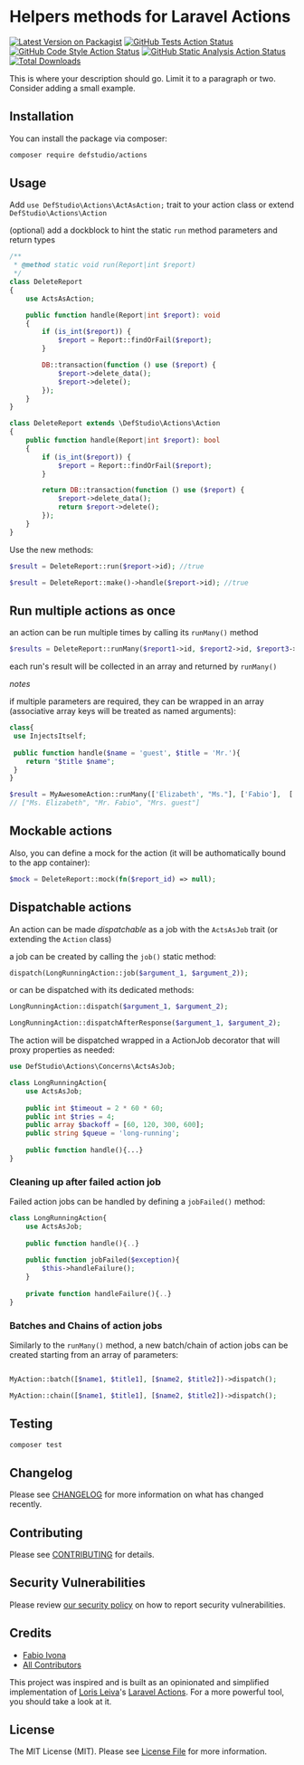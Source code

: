 # Helpers methods for Laravel Actions

[![Latest Version on Packagist](https://img.shields.io/packagist/v/defstudio/actions.svg?style=flat-square)](https://packagist.org/packages/defstudio/actions)
[![GitHub Tests Action Status](https://img.shields.io/github/workflow/status/def-studio/actions/run-tests?label=tests)](https://github.com/def-studio/actions/actions?query=workflow%3Arun-tests+branch%3Amain)
[![GitHub Code Style Action Status](https://img.shields.io/github/workflow/status/def-studio/actions/Check%20&%20fix%20styling?label=code%20style)](https://github.com/def-studio/actions/actions?query=workflow%3A"Check+%26+fix+styling"+branch%3Amain)
[![GitHub Static Analysis Action Status](https://img.shields.io/github/workflow/status/def-studio/actions/PHPStan?label=phpstan)](https://github.com/def-studio/actions/actions?query=workflow%3Aphpstan+branch%3Amain)
[![Total Downloads](https://img.shields.io/packagist/dt/defstudio/actions.svg?style=flat-square)](https://packagist.org/packages/defstudio/actions)

This is where your description should go. Limit it to a paragraph or two. Consider adding a small example.

## Installation

You can install the package via composer:

```bash
composer require defstudio/actions
```

## Usage

Add `use DefStudio\Actions\ActAsAction;` trait to your action class or extend `DefStudio\Actions\Action`

(optional) add a dockblock to hint the static `run` method parameters and return types

```php
/**
 * @method static void run(Report|int $report)
 */
class DeleteReport
{
    use ActsAsAction;

    public function handle(Report|int $report): void
    {
        if (is_int($report)) {
            $report = Report::findOrFail($report);
        }

        DB::transaction(function () use ($report) {
            $report->delete_data();
            $report->delete();
        });
    }
}

class DeleteReport extends \DefStudio\Actions\Action
{
    public function handle(Report|int $report): bool
    {
        if (is_int($report)) {
            $report = Report::findOrFail($report);
        }

        return DB::transaction(function () use ($report) {
            $report->delete_data();
            return $report->delete();
        });
    }
}
```

Use the new methods:

```php
$result = DeleteReport::run($report->id); //true

$result = DeleteReport::make()->handle($report->id); //true
```

## Run multiple actions as once

an action can be run multiple times by calling its `runMany()` method

```php
$results = DeleteReport::runMany($report1->id, $report2->id, $report3->id); //[true, false, true]
```

each run's result will be collected in an array and returned by `runMany()`

_notes_ 

if multiple parameters are required, they can be wrapped in an array (associative array keys will be treated as named arguments):

```php
class{
 use InjectsItself;
 
 public function handle($name = 'guest', $title = 'Mr.'){
    return "$title $name";
 }
}

$result = MyAwesomeAction::runMany(['Elizabeth', "Ms."], ['Fabio'],  ['title' => 'Mrs.'])
// ["Ms. Elizabeth", "Mr. Fabio", "Mrs. guest"] 
```


## Mockable actions

Also, you can define a mock for the action (it will be authomatically bound to the app container):

```php
$mock = DeleteReport::mock(fn($report_id) => null);
```

## Dispatchable actions

An action can be made _dispatchable_ as a job with the `ActsAsJob` trait (or extending the `Action` class)

a job can be created by calling the `job()` static method:

```php
dispatch(LongRunningAction::job($argument_1, $argument_2));
```

or can be dispatched with its dedicated methods:

```php
LongRunningAction::dispatch($argument_1, $argument_2);

LongRunningAction::dispatchAfterResponse($argument_1, $argument_2);
```

The action will be dispatched wrapped in a ActionJob decorator that will proxy properties as needed:

```php
use DefStudio\Actions\Concerns\ActsAsJob;

class LongRunningAction{
    use ActsAsJob;
    
    public int $timeout = 2 * 60 * 60;
    public int $tries = 4;
    public array $backoff = [60, 120, 300, 600];
    public string $queue = 'long-running';
    
    public function handle(){...}
}
```

### Cleaning up after failed action job

Failed action jobs can be handled by defining a `jobFailed()` method:

```php
class LongRunningAction{
    use ActsAsJob;
       
    public function handle(){..}
    
    public function jobFailed($exception){
        $this->handleFailure();
    }
    
    private function handleFailure(){..}
}
```

### Batches and Chains of action jobs

Similarly to the `runMany()` method, a new batch/chain of action jobs can be created starting from an array of parameters:

```php

MyAction::batch([$name1, $title1], [$name2, $title2])->dispatch();

MyAction::chain([$name1, $title1], [$name2, $title2])->dispatch();
```


## Testing

```bash
composer test
```

## Changelog

Please see [CHANGELOG](CHANGELOG.md) for more information on what has changed recently.

## Contributing

Please see [CONTRIBUTING](.github/CONTRIBUTING.md) for details.

## Security Vulnerabilities

Please review [our security policy](../../security/policy) on how to report security vulnerabilities.

## Credits

- [Fabio Ivona](https://github.com/fabio-ivona)
- [All Contributors](../../contributors)

This project was inspired and is built as an opinionated and simplified implementation of [Loris Leiva](https://github.com/lorisleiva)'s [Laravel Actions](https://laravelactions.com/). For a more powerful tool, you should take a look at it.

## License

The MIT License (MIT). Please see [License File](LICENSE.md) for more information.
